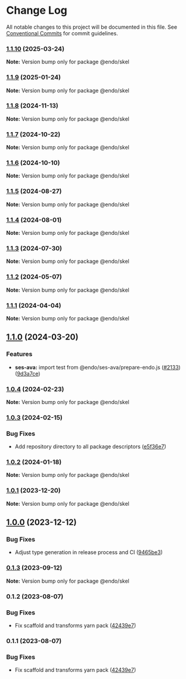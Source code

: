 # Change Log

All notable changes to this project will be documented in this file.
See [Conventional Commits](https://conventionalcommits.org) for commit guidelines.

### [1.1.10](https://github.com/endojs/endo/compare/@endo/skel@1.1.9...@endo/skel@1.1.10) (2025-03-24)

**Note:** Version bump only for package @endo/skel





### [1.1.9](https://github.com/endojs/endo/compare/@endo/skel@1.1.8...@endo/skel@1.1.9) (2025-01-24)

**Note:** Version bump only for package @endo/skel





### [1.1.8](https://github.com/endojs/endo/compare/@endo/skel@1.1.7...@endo/skel@1.1.8) (2024-11-13)

**Note:** Version bump only for package @endo/skel





### [1.1.7](https://github.com/endojs/endo/compare/@endo/skel@1.1.6...@endo/skel@1.1.7) (2024-10-22)

**Note:** Version bump only for package @endo/skel





### [1.1.6](https://github.com/endojs/endo/compare/@endo/skel@1.1.5...@endo/skel@1.1.6) (2024-10-10)

**Note:** Version bump only for package @endo/skel





### [1.1.5](https://github.com/endojs/endo/compare/@endo/skel@1.1.4...@endo/skel@1.1.5) (2024-08-27)

**Note:** Version bump only for package @endo/skel





### [1.1.4](https://github.com/endojs/endo/compare/@endo/skel@1.1.3...@endo/skel@1.1.4) (2024-08-01)

**Note:** Version bump only for package @endo/skel





### [1.1.3](https://github.com/endojs/endo/compare/@endo/skel@1.1.2...@endo/skel@1.1.3) (2024-07-30)

**Note:** Version bump only for package @endo/skel





### [1.1.2](https://github.com/endojs/endo/compare/@endo/skel@1.1.1...@endo/skel@1.1.2) (2024-05-07)

**Note:** Version bump only for package @endo/skel





### [1.1.1](https://github.com/endojs/endo/compare/@endo/skel@1.1.0...@endo/skel@1.1.1) (2024-04-04)

**Note:** Version bump only for package @endo/skel





## [1.1.0](https://github.com/endojs/endo/compare/@endo/skel@1.0.4...@endo/skel@1.1.0) (2024-03-20)


### Features

* **ses-ava:** import test from @endo/ses-ava/prepare-endo.js ([#2133](https://github.com/endojs/endo/issues/2133)) ([9d3a7ce](https://github.com/endojs/endo/commit/9d3a7ce150b6fd6fe7c8c4cc43da411e981731ac))



### [1.0.4](https://github.com/endojs/endo/compare/@endo/skel@1.0.3...@endo/skel@1.0.4) (2024-02-23)

**Note:** Version bump only for package @endo/skel





### [1.0.3](https://github.com/endojs/endo/compare/@endo/skel@1.0.2...@endo/skel@1.0.3) (2024-02-15)


### Bug Fixes

* Add repository directory to all package descriptors ([e5f36e7](https://github.com/endojs/endo/commit/e5f36e7a321c13ee25e74eb74d2a5f3d7517119c))



### [1.0.2](https://github.com/endojs/endo/compare/@endo/skel@1.0.1...@endo/skel@1.0.2) (2024-01-18)

**Note:** Version bump only for package @endo/skel





### [1.0.1](https://github.com/endojs/endo/compare/@endo/skel@1.0.0...@endo/skel@1.0.1) (2023-12-20)

**Note:** Version bump only for package @endo/skel





## [1.0.0](https://github.com/endojs/endo/compare/@endo/skel@0.1.3...@endo/skel@1.0.0) (2023-12-12)


### Bug Fixes

* Adjust type generation in release process and CI ([9465be3](https://github.com/endojs/endo/commit/9465be369e53167815ca444f6293a8e9eb48501d))



### [0.1.3](https://github.com/endojs/endo/compare/@endo/skel@0.1.2...@endo/skel@0.1.3) (2023-09-12)

**Note:** Version bump only for package @endo/skel





### 0.1.2 (2023-08-07)


### Bug Fixes

* Fix scaffold and transforms yarn pack ([42439e7](https://github.com/endojs/endo/commit/42439e7d452e839b9856eac0e852766c237219d0))



### 0.1.1 (2023-08-07)


### Bug Fixes

* Fix scaffold and transforms yarn pack ([42439e7](https://github.com/endojs/endo/commit/42439e7d452e839b9856eac0e852766c237219d0))
